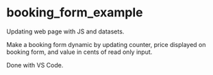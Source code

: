 # booking_form_example
Updating web page with JS and datasets.

Make a booking form dynamic by updating counter, price displayed on booking form, and value in cents of read only input.

Done with VS Code.
